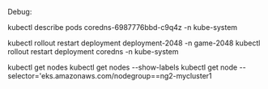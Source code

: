 

Debug:

kubectl describe pods  coredns-6987776bbd-c9q4z -n kube-system

kubectl rollout restart deployment deployment-2048 -n game-2048
kubectl rollout restart deployment coredns -n kube-system


kubectl get nodes 
kubectl get nodes --show-labels
kubectl get node --selector='eks.amazonaws.com/nodegroup==ng2-mycluster1


